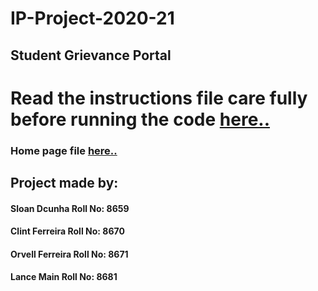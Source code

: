 # IP-Project-2020-21
  ## Student Grievance Portal
# Read the instructions file care fully before running the code [here..](instruction)
### Home page file [here..](home.php)
## Project made by:
#### Sloan Dcunha Roll No: 8659
#### Clint Ferreira Roll No: 8670
#### Orvell Ferreira Roll No: 8671
#### Lance Main Roll No: 8681

